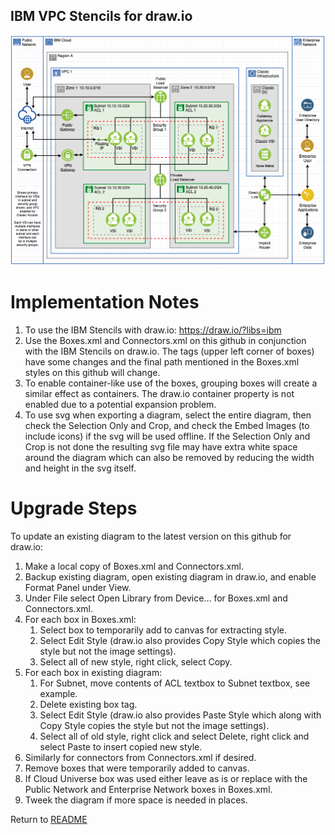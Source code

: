 ## IBM VPC Stencils for draw.io

![VPCExperience](/images/ibm_vpc_architecture_drawio.png)

# Implementation Notes

1. To use the IBM Stencils with draw.io:  https://draw.io/?libs=ibm
2. Use the Boxes.xml and Connectors.xml on this github in conjunction with the IBM Stencils on draw.io. The tags (upper left corner of boxes) have some changes and the final path mentioned in the Boxes.xml styles on this github will change.
3. To enable container-like use of the boxes, grouping boxes will create a similar effect as containers.  The draw.io container property is not enabled due to a potential expansion problem. 
4. To use svg when exporting a diagram, select the entire diagram, then check the Selection Only and Crop, and check the Embed Images (to include icons) if the svg will be used offline.  If the Selection Only and Crop is not done the resulting svg file may have extra white space around the diagram which can also be removed by reducing the width and height in the svg itself.


# Upgrade Steps

To update an existing diagram to the latest version on this github for draw.io:
1. Make a local copy of Boxes.xml and Connectors.xml. 
2. Backup existing diagram, open existing diagram in draw.io, and enable Format Panel under View.
3. Under File select Open Library from Device... for Boxes.xml and Connectors.xml.
4. For each box in Boxes.xml: 
    1. Select box to temporarily add to canvas for extracting style.
    2. Select Edit Style (draw.io also provides Copy Style which copies the style but not the image settings).
    3. Select all of new style, right click, select Copy.
5. For each box in existing diagram: 
    1. For Subnet, move contents of ACL textbox to Subnet textbox, see example.
    2. Delete existing box tag.
    3. Select Edit Style (draw.io also provides Paste Style which along with Copy Style copies the style but not the image settings).
    4. Select all of old style, right click and select Delete, right click and select Paste to insert copied new style.
6. Similarly for connectors from Connectors.xml if desired.
7. Remove boxes that were temporarily added to canvas.
8. If Cloud Universe box was used either leave as is or replace with the Public Network and Enterprise Network boxes in Boxes.xml.
9. Tweek the diagram if more space is needed in places.

Return to [README](/README.md)
